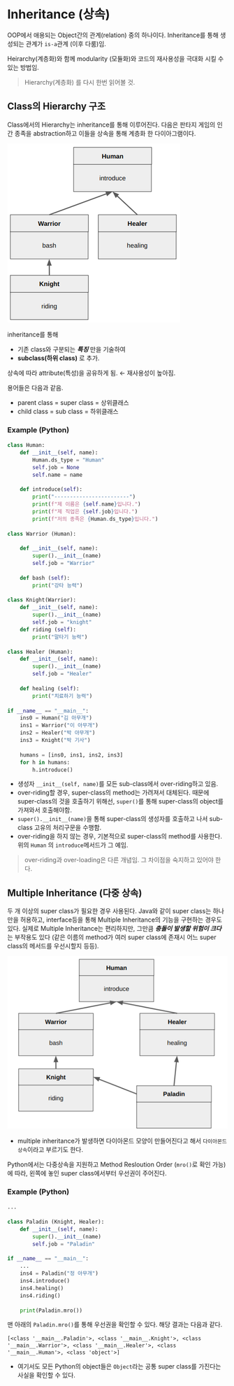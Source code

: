 # Inheritance (상속)

OOP에서 애용되는 Object간의 관계(relation) 중의 하나이다. Inheritance를 통해 생성되는 관계가 `is-a`관계 (이후 다룸)임.

Heirarchy(계층화)와 함께 modularity (모듈화)와 코드의 재사용성을 극대화 시킬 수 있는 방법임.

> Hierarchy(계층화) 를 다시 한번 읽어볼 것.
>

## Class의 Hierarchy 구조

Class에서의 Hierarchy는 inheritance를 통해 이루어진다. 다음은 판타지 게임의 인간 종족을 abstraction하고 이들을 상속을 통해 계층화 한 다이아그램이다.

![](../img/hierarchy_inheritance.png)

inheritance를 통해

- 기존 class와 구분되는 ***특징*** 만을 기술하여
- **subclass(하위 class)** 로 추가.

상속에 따라 attribute(특성)을 공유하게 됨. ← 재사용성이 높아짐.

용어들은 다음과 같음.

* parent class = super class = 상위클래스
* child class = sub class = 하위클래스

### Example (Python)

```python
class Human:
    def __init__(self, name):
        Human.ds_type = "Human"
        self.job = None
        self.name = name
        
    def introduce(self):
        print("------------------------")
        print(f"제 이름은 {self.name}입니다.")
        print(f"제 직업은 {self.job}입니다.")
        print(f"저의 종족은 {Human.ds_type}입니다.")
        
class Warrior (Human):

    def __init__(self, name):
        super().__init__(name)
        self.job = "Warrior"

    def bash (self):
        print("강타 능력")

class Knight(Warrior):
    def __init__(self, name):
        super().__init__(name)
        self.job = "knight"
    def riding (self):
        print("말타기 능력")

class Healer (Human):
    def __init__(self, name):
        super().__init__(name)
        self.job = "Healer"

    def healing (self):
        print("치료하기 능력")

if __name__ == "__main__":
    ins0 = Human("김 아무개")
    ins1 = Warrior("이 아무개")
    ins2 = Healer("박 아무개")
    ins3 = Knight("박 기사")

    humans = [ins0, ins1, ins2, ins3]
    for h in humans:
        h.introduce()    
```

* 생성자 `__init__(self, name)`를 모든 sub-class에서 over-riding하고 있음.
* over-riding할 경우, super-class의 method는 가려져서 대체된다. 때문에 super-class의 것을 호출하기 위해선, `super()`를 통해 super-class의 object를 가져와서 호출해야함. 
* `super().__init__(name)`을 통해 super-class의 생성자를 호출하고 나서 sub-class 고유의 처리구문을 수행함.
* over-riding을 하지 않는 경우, 기본적으로 super-class의 method를 사용한다. 위의 `Human` 의 `introduce`메서드가 그 예임.

> over-riding과 over-loading은 다른 개념임. 그 차이점을 숙지하고 있어야 한다.

## Multiple Inheritance (다중 상속)

두 개 이상의 super class가 필요한 경우 사용된다. Java와 같이 super class는 하나만을 허용하고, interface등을 통해 Multiple Inheritance의 기능을 구현하는 경우도 있다. 실제로 Multiple Inheritance는 편리하지만, 그만큼 ***충돌이 발생할 위험이 크다*** 는 부작용도 있다 (같은 이름의 method가 여러 super class에 존재시 어느 super class의 메서드를 우선시할지 등등).

![](../img/multiple_inheritance.png)

* multiple inheritance가 발생하면 다이아몬드 모양이 만들어진다고 해서 `다이아몬드 상속`이라고 부르기도 한다.

Python에서는 다중상속을 지원하고 Method Resloution Order (`mro()`로 확인 가능)에 따라, 왼쪽에 놓인 super class에서부터 우선권이 주어진다.

### Example (Python)

```python
...

class Paladin (Knight, Healer):
    def __init__(self, name):
        super().__init__(name)
        self.job = "Paladin"

if __name__ == "__main__":
    ...
    ins4 = Paladin("정 아무개")
    ins4.introduce()
    ins4.healing()
    ins4.riding()

    print(Paladin.mro())
```

맨 아래의 `Paladin.mro()`를 통해 우선권을 확인할 수 있다. 해당 결과는 다음과 같다.

```
[<class '__main__.Paladin'>, <class '__main__.Knight'>, <class '__main__.Warrior'>, <class '__main__.Healer'>, <class '__main__.Human'>, <class 'object'>]
```

* 여기서도 모든 Python의 object들은 `Object`라는 공통 super class를 가진다는 사실을 확인할 수 있다.
